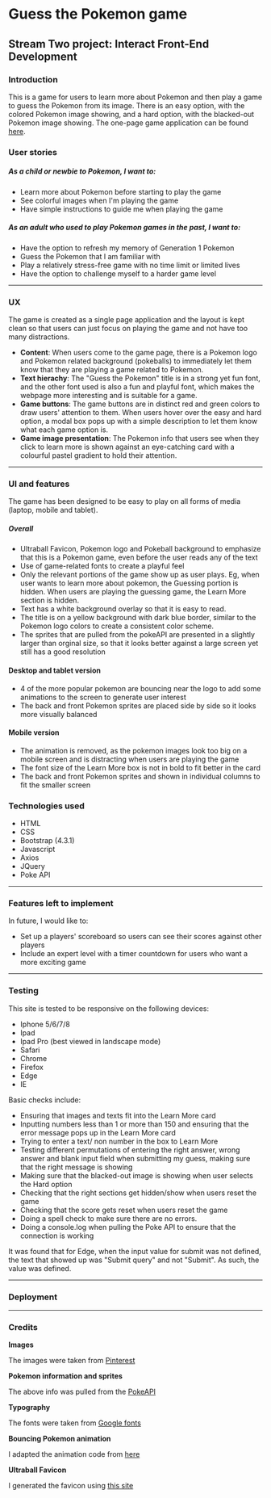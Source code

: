 # Guess the Pokemon game
## Stream Two project: Interact Front-End Development
### Introduction
This is a game for users to learn more about Pokemon and then play a game to guess the Pokemon from its image. There is an easy option, with the colored Pokemon image showing, and a hard option, with the blacked-out Pokemon image showing. The one-page game application can be found [here](https://jlianyz.github.io/second-project/).

### User stories
##### As a child or newbie to Pokemon, I want to:
* Learn more about Pokemon before starting to play the game
* See colorful images when I'm playing the game
* Have simple instructions to guide me when playing the game

##### As an adult who used to play Pokemon games in the past, I want to:
* Have the option to refresh my memory of Generation 1 Pokemon
* Guess the Pokemon that I am familiar with
* Play a relatively stress-free game with no time limit or limited lives
* Have the option to challenge myself to a harder game level
***

### UX
The game is created as a single page application and the layout is kept clean so that users can just focus on playing the game and not have too many distractions. 
* **Content**: When users come to the game page, there is a Pokemon logo and Pokemon related background (pokeballs) to immediately let them know that they are playing a game related to Pokemon. 
* **Text hierachy**: The "Guess the Pokemon" title is in a strong yet fun font, and the other font used is also a fun and playful font, which makes the webpage more interesting and is suitable for a game.
* **Game buttons**: The game buttons are in distinct red and green colors to draw users' attention to them. When users hover over the easy and hard option, a modal box pops up with a simple description to let them know what each game option is. 
* **Game image presentation**: The Pokemon info that users see when they click to learn more is shown against an eye-catching card with a colourful pastel gradient to hold their attention. 
***

### UI and features
The game has been designed to be easy to play on all forms of media (laptop, mobile and tablet).
##### Overall
* Ultraball Favicon, Pokemon logo and Pokeball background to emphasize that this is a Pokemon game, even before the user reads any of the text
* Use of game-related fonts to create a playful feel
* Only the relevant portions of the game show up as user plays. Eg, when user wants to learn more about pokemon, the Guessing portion is hidden. When users are playing the guessing game, the Learn More section is hidden.
* Text has a white background overlay so that it is easy to read. 
* The title is on a yellow background with dark blue border, similar to the Pokemon logo colors to create a consistent color scheme.
* The sprites that are pulled from the pokeAPI are presented in a slightly larger than orginal size, so that it looks better against a large screen yet still has a good resolution
#### Desktop and tablet version
* 4 of the more popular pokemon are bouncing near the logo to add some animations to the screen to generate user interest
* The back and front Pokemon sprites are placed side by side so it looks more visually balanced
#### Mobile version
* The animation is removed, as the pokemon images look too big on a mobile screen and is distracting when users are playing the game
* The font size of the Learn More box is not in bold to fit better in the card
* The back and front Pokemon sprites and shown in individual columns to fit the smaller screen 

### Technologies used
* HTML
* CSS
* Bootstrap (4.3.1)
* Javascript
* Axios
* JQuery
* Poke API
***

### Features left to implement
In future, I would like to:
* Set up a players' scoreboard so users can see their scores against other players
* Include an expert level with a timer countdown for users who want a more exciting game
***

### Testing

This site is tested to be responsive on the following devices:
* Iphone 5/6/7/8
* Ipad
* Ipad Pro (best viewed in landscape mode)
* Safari
* Chrome
* Firefox
* Edge
* IE

Basic checks include:
* Ensuring that images and texts fit into the Learn More card
* Inputting numbers less than 1 or more than 150 and ensuring that the error message pops up in the Learn More card
* Trying to enter a text/ non number in the box to Learn More
* Testing different permutations of entering the right answer, wrong answer and blank input field when submitting my guess, making sure that the right message is showing
* Making sure that the blacked-out image is showing when user selects the Hard option
* Checking that the right sections get hidden/show when users reset the game
* Checking that the score gets reset when users reset the game
* Doing a spell check to make sure there are no errors. 
* Doing a console.log when pulling the Poke API to ensure that the connection is working

It was found that for Edge, when the input value for submit was not defined, the text that showed up was "Submit query" and not "Submit". As such, the value was defined.
***

### Deployment


***
### Credits
**Images**

The images were taken from [Pinterest](https://www.pinterest.com)

**Pokemon information and sprites**

The above info was pulled from the [PokeAPI](https://pokeapi.co/)

**Typography**

The fonts were taken from [Google fonts](https://fonts.google.com/)

**Bouncing Pokemon animation**

I adapted the animation code from [here]((https://phppot.com/demo/bouncing-ball-animation-using-jquery/))

**Ultraball Favicon**

I generated the favicon using [this site](https://www.favicon-generator.org/)